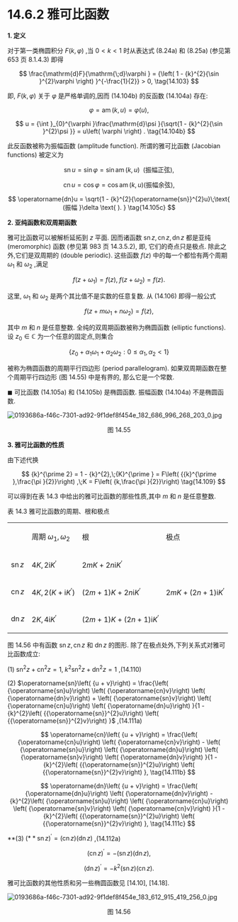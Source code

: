 # 14.6.2 雅可比函数

**1. 定义**

对于第一类椭圆积分 $F\left( {k,\varphi }\right)$ ,当 $0 < k < 1$ 时从表达式 (8.24a) 和 (8.25a) (参见第 653 页 8.1.4.3) 即得

$$
\frac{\mathrm{d}F}{\mathrm{\;d}\varphi } = {\left( 1 - {k}^{2}{\sin }^{2}\varphi \right) }^{-\frac{1}{2}} > 0, \tag{14.103}
$$

即, $F\left( {k,\varphi }\right)$ 关于 $\varphi$ 是严格单调的,因而 (14.104b) 的反函数 (14.104a) 存在:

$$
\varphi  = \operatorname{am}\left( {k, u}\right)  = \varphi \left( u\right) , \tag{14.104a}
$$

$$
u = {\int }_{0}^{\varphi }\frac{\mathrm{d}\psi }{\sqrt{1 - {k}^{2}{\sin }^{2}\psi }} = u\left( \varphi \right) . \tag{14.104b}
$$

此反函数被称为振幅函数 (amplitude function). 所谓的雅可比函数 (Jacobian functions) 被定义为

$$
\operatorname{sn}u = \sin \varphi  = \sin \operatorname{am}\left( {k, u}\right) \;\text{ (振幅正弦),} \tag{14.105a}
$$

$$
\operatorname{cn}u = \cos \varphi  = \cos \operatorname{am}\left( {k, u}\right) \text{(振幅余弦),} \tag{14.105b}
$$

$$
\operatorname{dn}u = \sqrt{1 - {k}^{2}{\operatorname{sn}}^{2}u}\;\text{ (振幅 }\delta \text{ ). } \tag{14.105c}
$$

**2. 亚纯函数和双周期函数**

雅可比函数可以被解析延拓到 $z$ 平面. 因而诸函数 $\operatorname{sn}z,\operatorname{cn}z,\operatorname{dn}z$ 都是亚纯 (meromorphic) 函数 (参见第 983 页 14.3.5.2), 即, 它们的奇点只是极点. 除此之外,它们是双周期的 (double periodic). 这些函数 $f\left( z\right)$ 中的每一个都恰有两个周期 ${\omega }_{1}$ 和 ${\omega }_{2}$ ,满足

$$
f\left( {z + {\omega }_{1}}\right)  = f\left( z\right) ,\;f\left( {z + {\omega }_{2}}\right)  = f\left( z\right) . \tag{14.106}
$$

这里, ${\omega }_{1}$ 和 ${\omega }_{2}$ 是两个其比值不是实数的任意复数. 从 (14.106) 即得一般公式

$$
f\left( {z + m{\omega }_{1} + n{\omega }_{2}}\right)  = f\left( z\right) , \tag{14.107}
$$

其中 $m$ 和 $n$ 是任意整数. 全纯的双周期函数被称为椭圆函数 (elliptic functions). 设 ${z}_{0} \in  \mathbb{C}$ 为一个任意的固定点,则集合

$$
\left\{  {{z}_{0} + {\alpha }_{1}{\omega }_{1} + {\alpha }_{2}{\omega }_{2} : 0 \leq  {\alpha }_{1},{\alpha }_{2} < 1}\right\}   \tag{14.108}
$$

被称为椭圆函数的周期平行四边形 (period parallelogram). 如果双周期函数在整个周期平行四边形 (图 14.55) 中是有界的, 那么它是一个常数.

$\blacksquare$ 可比函数 (14.105a) 和 (14.105b) 是椭圆函数. 振幅函数 (14.104a) 不是椭圆函数.

![0193686a-f46c-7301-ad92-9f1def8f454e_182_686_996_268_203_0.jpg](/images/0193686a-f46c-7301-ad92-9f1def8f454e_182_686_996_268_203_0.jpg)

<center>图 14.55</center>

**3. 雅可比函数的性质**

由下述代换

$$
{k}^{\prime 2} = 1 - {k}^{2},\;{K}^{\prime } = F\left( {{k}^{\prime },\frac{\pi }{2}}\right) ,\;K = F\left( {k,\frac{\pi }{2}}\right)  \tag{14.109}
$$

可以得到在表 14.3 中给出的雅可比函数的那些性质,其中 $m$ 和 $n$ 是任意整数.

表 14.3 雅可比函数的周期、根和极点

<table><tr><td/><td>

周期 ${\omega }_{1},{\omega }_{2}$

</td><td>

根

</td><td>

极点

</td></tr><tr><td>

$\operatorname{sn}z$

</td><td>

${4K},2\mathrm{i}{K}^{\prime }$

</td><td>

${2mK} + {2n}\mathrm{i}{K}^{\prime }$

</td><td/></tr><tr><td>

$\operatorname{cn}z$

</td><td>

${4K},2\left( {K + \mathrm{i}{K}^{\prime }}\right)$

</td><td>

$\left( {{2m} + 1}\right) K + {2n}\mathrm{i}{K}^{\prime }$

</td><td>

${2mK} + \left( {{2n} + 1}\right) \mathrm{i}{K}^{\prime }$

</td></tr><tr><td>

$\operatorname{dn}z$

</td><td>

${2K},4\mathrm{i}{K}^{\prime }$

</td><td>

$\left( {{2m} + 1}\right) K + \left( {{2n} + 1}\right) \mathrm{i}{K}^{\prime }$

</td><td/></tr></table>

图 14.56 中有函数 $\operatorname{sn}z,\operatorname{cn}z$ 和 $\operatorname{dn}z$ 的图形. 除了在极点处外,下列关系式对雅可比函数成立:

(1) ${\operatorname{sn}}^{2}z + {\operatorname{cn}}^{2}z = 1,\;{k}^{2}{\operatorname{sn}}^{2}z + {\operatorname{dn}}^{2}z = 1$ ,(14.110)

(2) $\operatorname{sn}\left( {u + v}\right)  = \frac{\left( {\operatorname{sn}u}\right) \left( {\operatorname{cn}v}\right) \left( {\operatorname{dn}v}\right)  + \left( {\operatorname{sn}v}\right) \left( {\operatorname{cn}u}\right) \left( {\operatorname{dn}u}\right) }{1 - {k}^{2}\left( {{\operatorname{sn}}^{2}u}\right) \left( {{\operatorname{sn}}^{2}v}\right) }$ ,(14.111a)

$$
\operatorname{cn}\left( {u + v}\right)  = \frac{\left( {\operatorname{cn}u}\right) \left( {\operatorname{cn}v}\right)  - \left( {\operatorname{sn}u}\right) \left( {\operatorname{dn}u}\right) \left( {\operatorname{sn}v}\right) \left( {\operatorname{dn}v}\right) }{1 - {k}^{2}\left( {{\operatorname{sn}}^{2}u}\right) \left( {{\operatorname{sn}}^{2}v}\right) }, \tag{14.111b}
$$

$$
\operatorname{dn}\left( {u + v}\right)  = \frac{\left( {\operatorname{dn}u}\right) \left( {\operatorname{dn}v}\right)  - {k}^{2}\left( {\operatorname{sn}u}\right) \left( {\operatorname{cn}u}\right) \left( {\operatorname{sn}v}\right) \left( {\operatorname{cn}v}\right) }{1 - {k}^{2}\left( {{\operatorname{sn}}^{2}u}\right) \left( {{\operatorname{sn}}^{2}v}\right) }, \tag{14.111c}
$$

**(3) ${\left(** \operatorname{sn}z\right) }^{\prime } = \left( {\operatorname{cn}z}\right) \left( {\operatorname{dn}z}\right)$ ,(14.112a)

$$
{\left( \operatorname{cn}z\right) }^{\prime } =  - \left( {\operatorname{sn}z}\right) \left( {\operatorname{dn}z}\right) , \tag{14.112b}
$$

$$
{\left( \operatorname{dn}z\right) }^{\prime } =  - {k}^{2}\left( {\operatorname{sn}z}\right) \left( {\operatorname{cn}z}\right) . \tag{14.112c}
$$

雅可比函数的其他性质和另一些椭圆函数见 [14.10], [14.18].

![0193686a-f46c-7301-ad92-9f1def8f454e_183_612_915_419_256_0.jpg](/images/0193686a-f46c-7301-ad92-9f1def8f454e_183_612_915_419_256_0.jpg)

<center>图 14.56</center>
